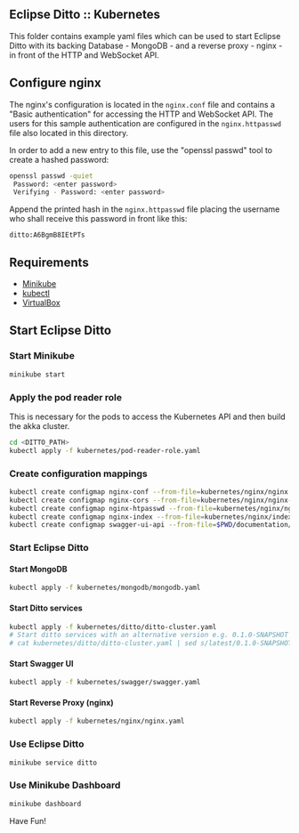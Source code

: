 ## Eclipse Ditto :: Kubernetes

This folder contains example yaml files which can be used to start Eclipse Ditto 
with its backing Database - MongoDB - and a reverse proxy - nginx - in front of the HTTP and WebSocket API.

## Configure nginx
The nginx's configuration is located in the `nginx.conf` file and contains a "Basic authentication" 
for accessing the HTTP and WebSocket API. The users for this sample authentication are configured 
in the `nginx.httpasswd` file also located in this directory.

In order to add a new entry to this file, use the "openssl passwd" tool to create a hashed password:
```bash
openssl passwd -quiet
 Password: <enter password>
 Verifying - Password: <enter password>
```

Append the printed hash in the `nginx.httpasswd` file placing the username who shall receive this 
password in front like this:
```
ditto:A6BgmB8IEtPTs
```

## Requirements
* [Minikube](https://github.com/kubernetes/minikube/)
* [kubectl](https://kubernetes.io/docs/tasks/kubectl/install/)
* [VirtualBox](https://www.virtualbox.org/wiki/Downloads)

## Start Eclipse Ditto

### Start Minikube
```bash
minikube start 
```  

### Apply the pod reader role 
This is necessary for the pods to access the Kubernetes API and then build the akka cluster.
```bash
cd <DITTO_PATH>
kubectl apply -f kubernetes/pod-reader-role.yaml
```

### Create configuration mappings
```bash
kubectl create configmap nginx-conf --from-file=kubernetes/nginx/nginx.conf
kubectl create configmap nginx-cors --from-file=kubernetes/nginx/nginx-cors.conf
kubectl create configmap nginx-htpasswd --from-file=kubernetes/nginx/nginx.htpasswd
kubectl create configmap nginx-index --from-file=kubernetes/nginx/index.html
kubectl create configmap swagger-ui-api --from-file=$PWD/documentation/src/main/resources/openapi
```

### Start Eclipse Ditto

#### Start MongoDB
```bash
kubectl apply -f kubernetes/mongodb/mongodb.yaml
```

#### Start Ditto services
```bash
kubectl apply -f kubernetes/ditto/ditto-cluster.yaml
# Start ditto services with an alternative version e.g. 0.1.0-SNAPSHOT
# cat kubernetes/ditto/ditto-cluster.yaml | sed s/latest/0.1.0-SNAPSHOT/ | kubectl apply -f -
```

#### Start Swagger UI
```bash
kubectl apply -f kubernetes/swagger/swagger.yaml
```

#### Start Reverse Proxy (nginx)
```bash
kubectl apply -f kubernetes/nginx/nginx.yaml
```

### Use Eclipse Ditto
```bash
minikube service ditto
```

### Use Minikube Dashboard
```bash
minikube dashboard
```

Have Fun!
